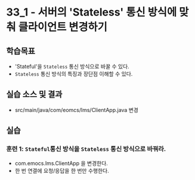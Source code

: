 # 33_1 - 서버의 'Stateless' 통신 방식에 맞춰 클라이언트 변경하기 

## 학습목표 

- 'Stateful'을 `Stateless` 통신 방식으로 바꿀 수 있다.
- `Stateless` 통신 방식의 특징과 장단점 이해할 수 있다.

## 실습 소스 및 결과

- src/main/java/com/eomcs/lms/ClientApp.java 변경

## 실습

### 훈련 1:  `Stateful`통신 방식을 `Stateless` 통신 방식으로 바꿔라.

- com.emocs.lms.ClientApp 을 변경한다.
 - 한 번 연결에 요청/응답을 한 번만 수행한다.

